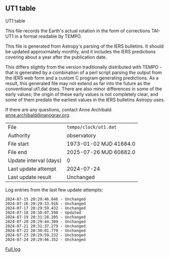 
## UT1 table

UT1 table

This file records the Earth's actual rotation in the form of
corrections TAI-UT1 in a format readable by TEMPO.

This file is generated from Astropy's parsing of the IERS
bulletins. It should be updated approximately monthly, and it
includes the IERS predictions covering about a year after the
publication date.

This differs slightly from the version traditionally distributed
with TEMPO - that is generated by a combination of a perl script
parsing the output from the IERS web form and a custom C program
generating predictions. As a result, this generated file may not
extend as far into the future as the conventional ut1.dat does.
There are also minor differences in some of the early values; the
origin of these early values is not completely clear, and some of
them predate the earliest values in the IERS bulletins Astropy uses.

If there are any questions, contact Anne Archibald
<anne.archibald@nanograv.org>.

|     |     |
|:--- |:--- |
| File | `tempo/clock/ut1.dat` |
| Authority | observatory |
| File start | 1973-01-02 MJD 41684.0 |
| File end | 2025-07-26 MJD 60882.0 |
| Update interval (days) | 0 |
| Last update attempt | 2024-07-24 |
| Last update result | Unchanged |

Log entries from the last few update attempts:
```
2024-07-15 20:29:46.646 - Unchanged
2024-07-16 20:29:33.916 - Unchanged
2024-07-17 20:29:59.432 - Unchanged
2024-07-18 20:30:07.598 - Updated
2024-07-19 20:31:28.205 - Unchanged
2024-07-20 20:29:44.309 - Unchanged
2024-07-21 20:31:37.279 - Unchanged
2024-07-22 20:30:01.770 - Unchanged
2024-07-23 20:29:59.232 - Unchanged
2024-07-24 20:29:46.352 - Unchanged
```
[Full log](https://raw.githubusercontent.com/ipta/pulsar-clock-corrections/main/log/tempo/clock/ut1.dat.log)
